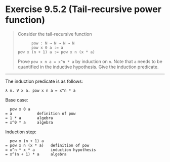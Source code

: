 # Exercise 9.5.2 (Tail-recursive power function)

> Consider the tail-recursive function
> ```text
>       pow : N → N → N → N
>       pow x 0 a := a
> pow x (n + 1) a := pow x n (x * a)
> ```
> Prove `pow x n a = x^n * a` by induction on `n`.
> Note that `a` needs to be quantified in the inductive hypothesis.
> Give the induction predicate.

---

The induction predicate is as follows:
```text
λ n. ∀ x a. pow x n a = x^n * a
```

Base case:
```text
  pow x 0 a
= a           definition of pow
= 1 * a       algebra
= x^0 * a     algebra
```
Induction step:
```text
  pow x (n + 1) a
= pow x n (x * a)   definition of pow
= x^n * x * a       induction hypothesis
= x^(n + 1) * a     algebra
```
